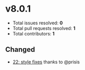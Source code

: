 v8.0.1
======

- Total issues resolved: **0**
- Total pull requests resolved: **1**
- Total contributors: **1**

Changed
-------

 - [22: style fixes](https://github.com/narrowspark/testing-helper/pull/22) thanks to @prisis

